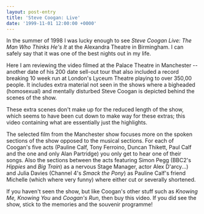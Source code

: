 ```yaml
---
layout: post-entry
title: 'Steve Coogan: Live'
date: '1999-11-01 12:00:00 +0000'
---
```

In the summer of 1998 I was lucky enough to see <cite>Steve Coogan Live: The Man Who Thinks He's It</cite> at the Alexandra Theatre in Birmingham. I can safely say that it was one of the best nights out in my life.

Here I am reviewing the video filmed at the Palace Theatre in Manchester -- another date of his 200 date sell-out tour that also included a record breaking 10 week run at London's Lyceum Theatre playing to over 350,00 people. It includes extra material not seen in the shows where a bigheaded (homosexual) and mentally disturbed Steve Coogan is depicted behind the scenes of the show.

These extra scenes don't make up for the reduced length of the show, which seems to have been cut down to make way for these extras; this video containing what are essentially just the highlights.

The selected film from the Manchester show focuses more on the spoken sections of the show opposed to the musical sections. For each of Coogan's five acts (Pauline Calf, Tony Ferroino, Duncan Thikett, Paul Calf and the one and only Alan Partridge) you only get to hear one of their songs. Also the sections between the acts featuring Simon Pegg (BBC2's <cite>Hippies</cite> and <cite>Big Train</cite>) as a nervous Stage Manager, actor Alex D'arcy...) and Julia Davies (Channel 4's <cite>Smack the Pony</cite>) as Pauline Calf's friend Michelle (which where very funny) where either cut or severally shortened.

If you haven't seen the show, but like Coogan's other stuff such as <cite>Knowing Me, Knowing You</cite> and <cite>Coogan's Run</cite>, then buy this video. If you did see the show, stick to the memories and the souvenir programme!